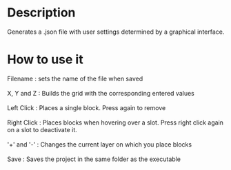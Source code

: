 # Description
Generates a .json file with user settings determined by a graphical interface.
# How to use it
Filename : sets the name of the file when saved <br/><br/>
X, Y and Z : Builds the grid with the corresponding entered values<br/><br/>
Left Click : Places a single block. Press again to remove<br/><br/>
Right Click : Places blocks when hovering over a slot. Press right click again on a slot to deactivate it.<br/><br/>
'+' and '-' : Changes the current layer on which you place blocks<br/><br/>
Save : Saves the project in the same folder as the executable
